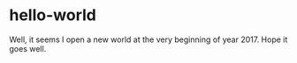 # hello-world
Well, it seems I open a new world at the very beginning of year 2017.
Hope it goes well.
